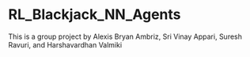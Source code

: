 # RL_Blackjack_NN_Agents
This is a group project by Alexis Bryan Ambriz, Sri Vinay Appari, Suresh Ravuri, and Harshavardhan Valmiki
